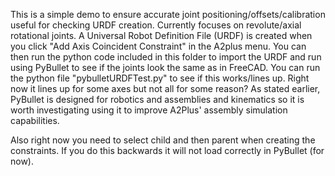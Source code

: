 This is a simple demo to ensure accurate joint positioning/offsets/calibration useful for checking URDF creation. Currently focuses on revolute/axial rotational joints. A Universal Robot Definition File (URDF) is created when you click "Add Axis Coincident Constraint" in the A2plus menu. You can then run the python code included in this folder to import the URDF and run using PyBullet to see if the joints look the same as in FreeCAD. You can run the python file "pybulletURDFTest.py" to see if this works/lines up. Right now it lines up for some axes but not all for some reason? As stated earlier, PyBullet is designed for robotics and assemblies and kinematics so it is worth investigating using it to improve A2Plus' assembly simulation capabilities.

Also right now you need to select child and then parent when creating the constraints. If you do this backwards it will not load correctly in PyBullet (for now).
